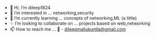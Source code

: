 - 👋 Hi, I’m dileep1824
- 👀 I’m interested in ... networking,security
- 🌱 I’m currently learning ... concepts of networking,ML (a little) 
- ✨ I’m looking to collaborate on ... projects based on web,networking 
- 📫 How to reach me ... 📧 - dileepmallukuntla@gmail.com
                        
<!---
dileep1824/dileep1824 is a ✨ special ✨ repository because its `README.md` (this file) appears on your GitHub profile.
You can click the Preview link to take a look at your changes.
--->
